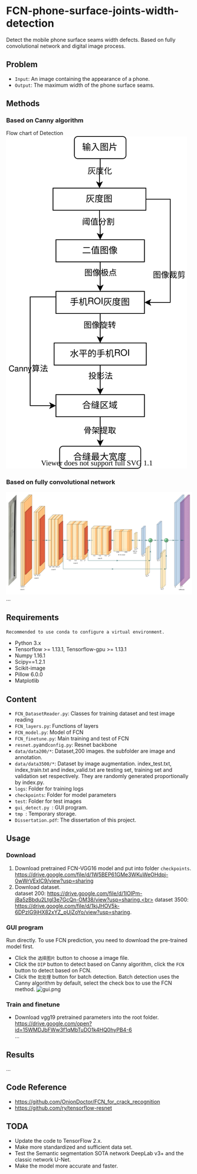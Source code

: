 # FCN-phone-surface-joints-width-detection
Detect the mobile phone surface seams width defects.  Based on  fully convolutional network and digital image process.
## Problem
- ```Input```: An image containing the appearance of a phone.
- ```Output```: The maximum width of the phone surface seams.
## Methods
### Based on Canny algorithm
Flow chart of Detection<br>
![flow.svg](./tmp/检测流程.svg)
### Based on fully convolutional network
![fcn8.svg](./tmp/fcn8.svg)
...
## Requirements
```Recommended to use conda to configure a virtual environment.```
- Python 3.x
- Tensorflow >= 1.13.1, Tensorflow-gpu >= 1.13.1
- Numpy 1.16.1
- Scipy==1.2.1
- Scikit-image
- Pillow 6.0.0
- Matplotlib
## Content
- ```FCN_DatasetReader.py```: Classes for training dataset and test image reading
- ```FCN_layers.py```: Functions of layers
- ```FCN_model.py```: Model of FCN
- ```FCN_finetune.py```: Main training and test of FCN
- ```resnet.py```and```config.py```: Resnet backbone
- ```data/data200/*```: Dataset,200 images. the subfolder are image and annotation.
- ```data/data3500/*```: Dataset by image augmentation. index_test.txt, index_train.txt and index_valid.txt are testing set, training set and validation set respectively.
They are randomly generated proportionally by index.py.
- ```logs```: Folder for training logs
- ```checkpoints```: Folder for model parameters
- ```test```: Folder for test images
- ```gui_detect.py ```: GUI program.
- ```tmp ```: Temporary storage.
- ```Dissertation.pdf```: The dissertation of this project.
## Usage
### Download
1. Download pretrained FCN-VGG16 model and put into folder ```checkpoints```.
https://drive.google.com/file/d/1W5BEP61GMe3WKuWeOHdpj-0wWrVExIC9/view?usp=sharing
2. Download dataset.<br>
dataset 200: https://drive.google.com/file/d/1IOIPm-jBa5zBbdu2LtgI3e7GcQn-OM38/view?usp=sharing.<br>
dataset 3500: https://drive.google.com/file/d/1kjJHOV5k-6DPzIG9jHX82xYZ_pUjZoYo/view?usp=sharing.
### GUI program
Run directly. To use FCN prediction, you need to download the pre-trained model first.
- Click the ```选择图片``` button to choose a image file.
- Click the ```DIP``` button to detect based on Canny algorithm, click the ```FCN``` button to detect based on FCN.
- Click the ```批处理``` button for batch detection. Batch detection uses the Canny algorithm by default, select the check box to use the FCN method.
![gui.png](./tmp/程序界面.PNG)
### Train and finetune
- Download vgg19 pretrained parameters into the root folder.<br>
https://drive.google.com/open?id=15WMDJbFWw3f1qMbTuDO1k4HQ0hyPB4-6<br>
...
## Results
...
## Code Reference
- https://github.com/OnionDoctor/FCN_for_crack_recognition
- https://github.com/ry/tensorflow-resnet
## TODA
- Update the code to TensorFlow 2.x.
- Make more standardized and sufficient data set.
- Test the Semantic segmentation SOTA network  DeepLab v3+ and the classic network U-Net.
- Make the model more accurate and faster.
